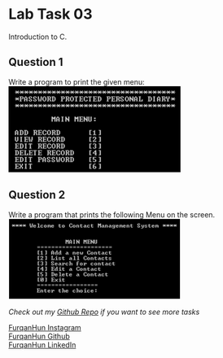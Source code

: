 # Lab Task 03

Introduction to C.

## Question 1

Write a program to print the given menu: <br>
![Image contains a main menu](./LT3_Assets/Q1_LT3.png)

## Question 2

Write a program that prints the following Menu on the screen. <br>
![Image contains another main menu](./LT3_Assets/Q2_LT3.png)

*Check out my [Github Repo](https://github.com/FurqanHun/PF-LTS "Repo contains all the other tasks too ;)") if you want to see more tasks* <br>

[FurqanHun Instagram](https://www.instagram.com/furqan_hi_hun "Follow me on insta ;)") <br>
[FurqanHun Github](https://github.com/FurqanHun "Follow my Github profile") <br>
[FurqanHun LinkedIn](https://www.linkedin.com/in/FurqanHun "Connect with me on LinkedIn")